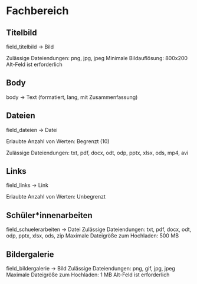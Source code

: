 # Fachbereich

## Titelbild

field_titelbild -> Bild

Zulässige Dateiendungen: png, jpg, jpeg
Minimale Bildauflösung: 800x200
Alt-Feld ist erforderlich

## Body

body -> Text (formatiert, lang, mit Zusammenfassung)

## Dateien

field_dateien -> Datei

Erlaubte Anzahl von Werten: Begrenzt (10)

Zulässige Dateiendungen: txt, pdf, docx, odt, odp, pptx, xlsx, ods, mp4, avi

## Links

field_links -> Link

Erlaubte Anzahl von Werten: Unbegrenzt

## Schüler*innenarbeiten

field_schuelerarbeiten -> Datei
Zulässige Dateiendungen: txt, pdf, docx, odt, odp, pptx, xlsx, ods, zip
Maximale Dateigröße zum Hochladen: 500 MB

## Bildergalerie

field_bildergalerie -> Bild
Zulässige Dateiendungen: png, gif, jpg, jpeg
Maximale Dateigröße zum Hochladen: 1 MB
Alt-Feld ist erforderlich